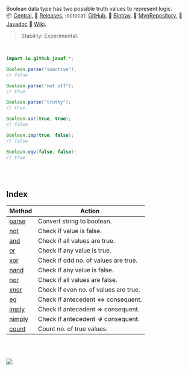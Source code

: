 Boolean data type has two possible truth values to represent logic.<br>
:package: [Central](https://search.maven.org/artifact/io.github.javaf/extra-boolean),
:scroll: [Releases](https://repo1.maven.org/maven2/io/github/javaf/extra-boolean/),
:octocat: [GitHub](https://github.com/javaf/hello-world/packages/575247),
:frog: [Bintray](https://bintray.com/beta/#/bintray/jcenter/io.github.javaf:extra-boolean),
:peacock: [MvnRepository](https://mvnrepository.com/artifact/io.github.javaf/extra-boolean),
:newspaper: [Javadoc](https://javaf.github.io/extra-boolean/)
:blue_book: [Wiki](https://github.com/javaf/extra-boolean/wiki).

> Stability: Experimental.

<br>

```java
import io.github.javaf.*;

Boolean.parse("inactive");
// false

Boolean.parse("not off");
// true

Boolean.parse("truthy");
// true

Boolean.xor(true, true);
// false

Boolean.imp(true, false);
// false

Boolean.eqv(false, false);
// true
```

<br>
<br>


## Index

| Method   | Action                                |
| -------- | ------------------------------------- |
| [parse]  | Convert string to boolean.            |
| [not]    | Check if value is false.              |
| [and]    | Check if all values are true.         |
| [or]     | Check if any value is true.           |
| [xor]    | Check if odd no. of values are true.  |
| [nand]   | Check if any value is false.          |
| [nor]    | Check if all values are false.        |
| [xnor]   | Check if even no. of values are true. |
| [eq]     | Check if antecedent ⇔ consequent.     |
| [imply]  | Check if antecedent ⇒ consequent.     |
| [nimply] | Check if antecedent ⇏ consequent.     |
| [count]  | Count no. of true values.             |

[parse]: https://github.com/javaf/extra-boolean/wiki/parse
[not]: https://github.com/javaf/extra-boolean/wiki/not
[and]: https://github.com/javaf/extra-boolean/wiki/and
[or]: https://github.com/javaf/extra-boolean/wiki/or
[xor]: https://github.com/javaf/extra-boolean/wiki/xor
[nand]: https://github.com/javaf/extra-boolean/wiki/nand
[nor]: https://github.com/javaf/extra-boolean/wiki/nor
[xnor]: https://github.com/javaf/extra-boolean/wiki/xnor
[eq]: https://github.com/javaf/extra-boolean/wiki/eq
[imply]: https://github.com/javaf/extra-boolean/wiki/imply
[nimply]: https://github.com/javaf/extra-boolean/wiki/nimply
[count]: https://github.com/javaf/extra-boolean/wiki/count

<br>
<br>

[![](https://img.youtube.com/vi/6mMK6iSZsAs/maxresdefault.jpg)](https://www.youtube.com/watch?v=6mMK6iSZsAs)
